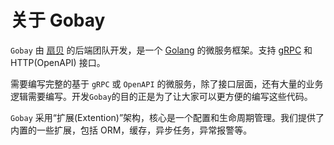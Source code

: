 # 关于 Gobay

`Gobay` 由 [扇贝](https://www.shanbay.com) 的后端团队开发，是一个 [Golang](https://golang.org/) 的微服务框架。支持 [gRPC](https://grpc.io/) 和 HTTP(OpenAPI) 接口。

需要编写完整的基于 `gRPC` 或 `OpenAPI` 的微服务，除了接口层面，还有大量的业务逻辑需要编写。开发`Gobay`的目的正是为了让大家可以更方便的编写这些代码。

`Gobay` 采用“扩展(Extention)”架构，核心是一个配置和生命周期管理。我们提供了内置的一些扩展，包括 ORM，缓存，异步任务，异常报警等。
